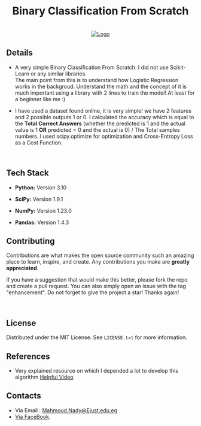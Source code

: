 <h1 align="center"> Binary Classification From Scratch </h1>


<br/>
<div align="center">
  <a href="https://i.imgur.com/bsRbksK.png">
    <img src="https://i.imgur.com/bsRbksK.png" alt="Logo" >
  </a>

<br/>
</div>

## Details

* A very simple Binary Classification From Scratch. I did not use Scikit-Learn or any similar libraries. <br/> The main point from this is to understand how Logistic Regression works in the backgroud. Understand the math and the concept of it is much important using a library with 2 lines to train the model! At least for a beginner like me :) 

* I have used a dataset found online, it is very simple! we have 2 features and 2 possible outputs 1 or 0. I calculated the accuracy which is equal to the __Total Correct Answers__ (whether the predicted is 1 and the actual value is 1 __OR__ predicted = 0 and the actual is 0) / The Total samples numbers. I used scipy.optimize for optimization and Cross-Entropy Loss as a Cost Function.

<br/>


## Tech Stack

* **Python:** Version 3.10

* **SciPy:** Version 1.9.1

* **NumPy:** Version 1.23.0

* **Pandas:** Version 1.4.3


## Contributing
Contributions are what makes the open source community such an amazing place to learn, inspire, and create. Any contributions you make are **greatly appreciated**.

If you have a suggestion that would make this better, please fork the repo and create a pull request. You can also simply open an issue with the tag "enhancement".
Do not forget to give the project a star! Thanks again!

<br/>

## License

Distributed under the MIT License. See `LICENSE.txt` for more information.


## References

*  Very explained resource on which I depended a lot to develop this algorithm [Helpful Video](https://www.youtube.com/watch?v=lo1yBcPuxgE&list=PL6-3IRz2XF5Uq7PkI_PWOm_DLC2CFvSzU&index=10)

## Contacts
* Via Email : Mahmoud.Nady@Ejust.edu.eg
* [Via FaceBook]( https://www.facebook.com/MND919/ ).







